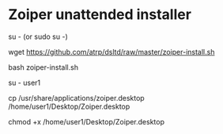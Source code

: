 # Zoiper unattended installer

su - (or sudo su -)

wget https://github.com/atrp/dsltd/raw/master/zoiper-install.sh

bash zoiper-install.sh

su - user1

cp /usr/share/applications/zoiper.desktop /home/user1/Desktop/Zoiper.desktop

chmod +x /home/user1/Desktop/Zoiper.desktop

